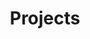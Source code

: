 ---
title: "Projects"
permalink: /projects/
excerpt: 
layout: tag
entries_layout: grid
classes: wide
taxonomy: projects
---